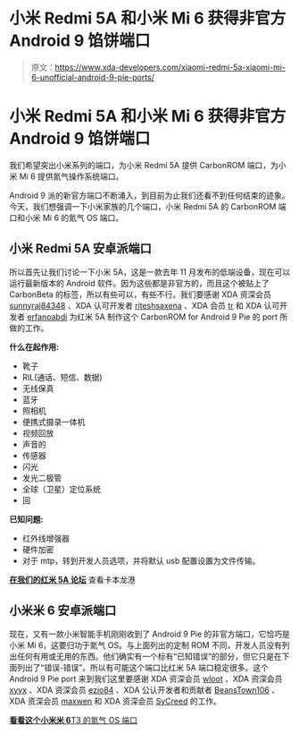# 小米 Redmi 5A 和小米 Mi 6 获得非官方 Android 9 馅饼端口

> 原文：<https://www.xda-developers.com/xiaomi-redmi-5a-xiaomi-mi-6-unofficial-android-9-pie-ports/>

# 小米 Redmi 5A 和小米 Mi 6 获得非官方 Android 9 馅饼端口

我们希望突出小米系列的端口，为小米 Redmi 5A 提供 CarbonROM 端口，为小米 Mi 6 提供氮气操作系统端口。

Android 9 派的新官方端口不断涌入，到目前为止我们还看不到任何结束的迹象。今天，我们想强调一下小米家族的几个端口，小米 Redmi 5A 的 CarbonROM 端口和小米 Mi 6 的氮气 OS 端口。

## 小米 Redmi 5A 安卓派端口

所以首先让我们讨论一下小米 5A，这是一款去年 11 月发布的低端设备，现在可以运行最新版本的 Android 软件。因为这些都是非官方的，而且这个被贴上了 CarbonBeta 的标签，所以有些可以，有些不行。我们要感谢 XDA 资深会员 [sunnyraj84348](https://forum.xda-developers.com/member.php?u=7853983) 、XDA 认可开发者 [riteshsaxena](https://forum.xda-developers.com/member.php?u=5704419) 、XDA 会员 [tr](https://forum.xda-developers.com/member.php?u=8875617) 和 XDA 认可开发者 [erfanoabdi](https://forum.xda-developers.com/member.php?u=6298645) 为红米 5A 制作这个 CarbonROM for Android 9 Pie 的 port 所做的工作。

**什么在起作用:**

*   靴子
*   RIL(通话、短信、数据)
*   无线保真
*   蓝牙
*   照相机
*   便携式摄录一体机
*   视频回放
*   声音的
*   传感器
*   闪光
*   发光二极管
*   全球（卫星）定位系统
*   回

**已知问题:**

*   红外线增强器
*   硬件加密
*   对于 mtp，转到开发人员选项，并将默认 usb 配置设置为文件传输。

[**在我们的红米 5A 论坛**](https://forum.xda-developers.com/xiaomi-redmi-5a/development/rom-carbonbeta-cr-7-0-t3830374) 查看卡本龙港

## 小米米 6 安卓派端口

现在，又有一款小米智能手机刚刚收到了 Android 9 Pie 的非官方端口，它恰巧是小米 Mi 6，这要归功于氮气 OS。与上面列出的定制 ROM 不同，开发人员没有列出任何有用或无用的东西。他们确实有一个标有“已知错误”的部分，但它只是在下面列出了“错误-错误”。所以有可能这个端口比红米 5A 端口稳定很多。这个 Android 9 Pie port 来到我们这里要感谢 XDA 资深会员 [wloot](https://forum.xda-developers.com/member.php?u=7646374) 、XDA 资深会员 [xyyx](https://forum.xda-developers.com/member.php?u=5422618) 、XDA 资深会员 [ezio84](https://forum.xda-developers.com/member.php?u=2095315) 、XDA 公认开发者和贡献者 [BeansTown106](https://forum.xda-developers.com/member.php?u=4395895) 、XDA 资深会员 [maxwen](https://forum.xda-developers.com/member.php?u=4683552) 和 XDA 资深会员 [SyCreed](https://forum.xda-developers.com/member.php?u=4323511) 的工作。

[**看看这个小米米 6**T3 的氮气 OS 端口](https://forum.xda-developers.com/mi-6/development/rom-nitrogen-os-alpha-t3831744)